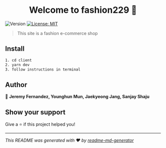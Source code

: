 <h1 align="center">Welcome to fashion229 👋</h1>
<p>
  <img alt="Version" src="https://img.shields.io/badge/version-1.0.0-blue.svg?cacheSeconds=2592000" />
  <a href="#" target="_blank">
    <img alt="License: MIT" src="https://img.shields.io/badge/License-MIT-yellow.svg" />
  </a>
</p>

> This site is a fashion e-commerce shop

## Install

```sh
1. cd client
2. yarn dev
3. follow instructions in terminal
```

## Author

👤 **Jeremy Fernandez, Younghun Mun, Jaekyeong Jang, Sanjay Shaju**


## Show your support

Give a ⭐️ if this project helped you!

***
_This README was generated with ❤️ by [readme-md-generator](https://github.com/kefranabg/readme-md-generator)_
